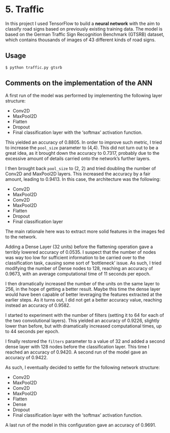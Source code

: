 # 5. Traffic

In this project I used TensorFlow to build a **neural network** with the aim to classify road signs based on previously existing training data.
The model is based on the German Traffic Sign Recognition Benchmark (GTSRB) dataset, which contains thousands of images of 43 different kinds of road signs.

## Usage

`$ python traffic.py gtsrb`

## Comments on the implementation of the ANN

A first run of the model was performed by implementing the following layer structure:

- Conv2D 
- MaxPool2D
- Flatten
- Dropout
- Final classification layer with the ‘softmax’ activation function.

This yielded an accuracy of 0.8805. In order to improve such metric, I tried to increase the `pool_size` parameter to (4,4). This did not turn out to be a great idea, as it brought down the accuracy to 0.7317, probably due to the excessive amount of details carried onto the network’s further layers.

I then brought back `pool_size` to (2, 2) and tried doubling the number of Conv2D and MaxPool2D layers. This increased the accuracy by a fair amount, leading to 0.9413. In this case, the architecture was the following:

- Conv2D
- MaxPool2D 
- Conv2D
- MaxPool2D
- Flatten
- Dropout
- Final classification layer

The main rationale here was to extract more solid features in the images fed to the network.

Adding a Dense Layer (32 units) before the flattening operation gave a terribly lowered accuracy of 0.0535. I suspect that the number of nodes was way too low for sufficient information to be carried over to the classification task, causing some sort of ‘bottleneck’ issue.
As such, I tried modifying the number of Dense nodes to 128, reaching an accuracy of 0.9673, with an average computational time of 11 seconds per epoch.

I then dramatically increased the number of the units on the same layer to 256, in the hope of getting a better result. Maybe this time the dense layer would have been capable of better leveraging the features extracted at the earlier steps.
As it turns out, I did not get a better accuracy value, reaching instead an accuracy of 0.9582.

I started to experiment with the number of filters (setting it to 64 for each of the two convolutional layers). This yielded an accuracy of 0.9226, slightly lower than before, but with dramatically increased computational times, up to 44 seconds per epoch.

I finally restored the `filters` parameter to a value of 32 and added a second dense layer with 128 nodes before the classification layer. This time I reached an accuracy of 0.9420.  A second run of the model gave an accuracy of 0.9422.

As such, I eventually decided to settle for the following network structure:

- Conv2D 
- MaxPool2D
- Conv2D
- MaxPool2D
- Flatten
- Dense
- Dropout
- Final classification layer with the ‘softmax’ activation function.

A last run of the model in this configuration gave an accuracy of 0.9691.

